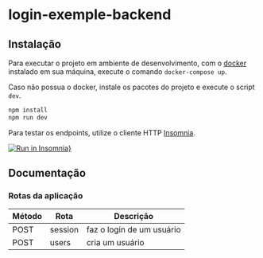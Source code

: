# login-exemple-backend

## Instalação

Para executar o projeto em ambiente de desenvolvimento, com o [docker](https://www.docker.com/) instalado em sua máquina, execute o comando `docker-compose up`.

Caso não possua o docker, instale os pacotes do projeto e execute o script `dev`.

```cmd
npm install
npm run dev
```

Para testar os endpoints, utilize o cliente HTTP [Insomnia](https://insomnia.rest/).

[![Run in Insomnia}](https://insomnia.rest/images/run.svg)](https://insomnia.rest/run/?label=login-exemple&uri=https%3A%2F%2Fraw.githubusercontent.com%2FCaioOliveira793%2Flogin-exemple-backend%2Fmaster%2FInsomnia.json)

## Documentação

### Rotas da aplicação

Método | Rota | Descrição
-------|------|----------
POST | session | faz o login de um usuário
POST | users | cria um usuário

